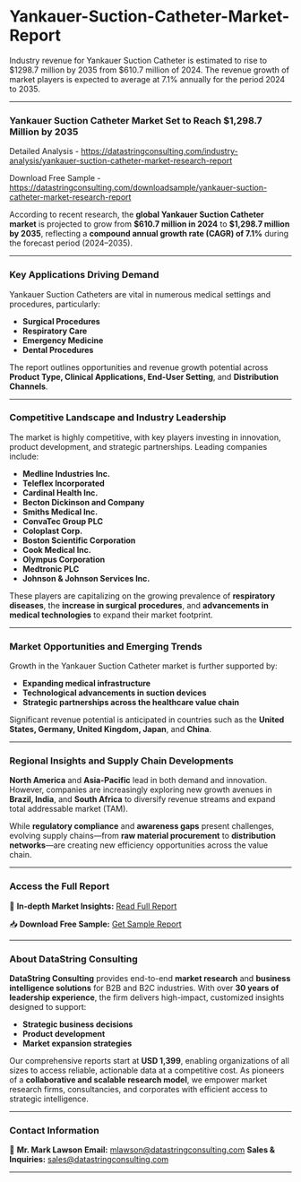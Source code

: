 # Yankauer-Suction-Catheter-Market-Report

Industry revenue for Yankauer Suction Catheter is estimated to rise to $1298.7 million by 2035 from $610.7 million of 2024. The revenue growth of market players is expected to average at 7.1% annually for the period 2024 to 2035.

---

### **Yankauer Suction Catheter Market Set to Reach \$1,298.7 Million by 2035**

Detailed Analysis - https://datastringconsulting.com/industry-analysis/yankauer-suction-catheter-market-research-report

Download Free Sample - https://datastringconsulting.com/downloadsample/yankauer-suction-catheter-market-research-report

According to recent research, the **global Yankauer Suction Catheter market** is projected to grow from **\$610.7 million in 2024** to **\$1,298.7 million by 2035**, reflecting a **compound annual growth rate (CAGR) of 7.1%** during the forecast period (2024–2035).

---

### **Key Applications Driving Demand**

Yankauer Suction Catheters are vital in numerous medical settings and procedures, particularly:

* **Surgical Procedures**
* **Respiratory Care**
* **Emergency Medicine**
* **Dental Procedures**

The report outlines opportunities and revenue growth potential across **Product Type, Clinical Applications, End-User Setting**, and **Distribution Channels**.

---

### **Competitive Landscape and Industry Leadership**

The market is highly competitive, with key players investing in innovation, product development, and strategic partnerships. Leading companies include:

* **Medline Industries Inc.**
* **Teleflex Incorporated**
* **Cardinal Health Inc.**
* **Becton Dickinson and Company**
* **Smiths Medical Inc.**
* **ConvaTec Group PLC**
* **Coloplast Corp.**
* **Boston Scientific Corporation**
* **Cook Medical Inc.**
* **Olympus Corporation**
* **Medtronic PLC**
* **Johnson & Johnson Services Inc.**

These players are capitalizing on the growing prevalence of **respiratory diseases**, the **increase in surgical procedures**, and **advancements in medical technologies** to expand their market footprint.

---

### **Market Opportunities and Emerging Trends**

Growth in the Yankauer Suction Catheter market is further supported by:

* **Expanding medical infrastructure**
* **Technological advancements in suction devices**
* **Strategic partnerships across the healthcare value chain**

Significant revenue potential is anticipated in countries such as the **United States, Germany, United Kingdom, Japan**, and **China**.

---

### **Regional Insights and Supply Chain Developments**

**North America** and **Asia-Pacific** lead in both demand and innovation. However, companies are increasingly exploring new growth avenues in **Brazil, India**, and **South Africa** to diversify revenue streams and expand total addressable market (TAM).

While **regulatory compliance** and **awareness gaps** present challenges, evolving supply chains—from **raw material procurement** to **distribution networks**—are creating new efficiency opportunities across the value chain.

---

### **Access the Full Report**

📘 **In-depth Market Insights:**
[Read Full Report](https://datastringconsulting.com/industry-analysis/yankauer-suction-catheter-market-research-report)

📥 **Download Free Sample:**
[Get Sample Report](https://datastringconsulting.com/downloadsample/yankauer-suction-catheter-market-research-report)

---

### **About DataString Consulting**

**DataString Consulting** provides end-to-end **market research** and **business intelligence solutions** for B2B and B2C industries. With over **30 years of leadership experience**, the firm delivers high-impact, customized insights designed to support:

* **Strategic business decisions**
* **Product development**
* **Market expansion strategies**

Our comprehensive reports start at **USD 1,399**, enabling organizations of all sizes to access reliable, actionable data at a competitive cost. As pioneers of a **collaborative and scalable research model**, we empower market research firms, consultancies, and corporates with efficient access to strategic intelligence.

---

### **Contact Information**

📨 **Mr. Mark Lawson**
**Email:** [mlawson@datastringconsulting.com](mailto:mlawson@datastringconsulting.com)
**Sales & Inquiries:** [sales@datastringconsulting.com](mailto:sales@datastringconsulting.com)

---
